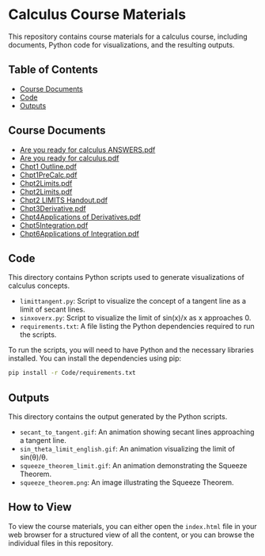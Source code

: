 # Calculus Course Materials

This repository contains course materials for a calculus course, including documents, Python code for visualizations, and the resulting outputs.

## Table of Contents

- [Course Documents](#course-documents)
- [Code](#code)
- [Outputs](#outputs)

## Course Documents

*   [Are you ready for calculus ANSWERS.pdf](./Are%20you%20ready%20for%20calculus%20ANSWERS.pdf)
*   [Are you ready for calculus.pdf](./Are%20you%20ready%20for%20calculus.pdf)
*   [Chpt1 Outline.pdf](./Chpt1%20Outline.pdf)
*   [Chpt1PreCalc.pdf](./Chpt1PreCalc.pdf)
*   [Chpt2Limits.pdf](./Chpt2Limits.pdf)
*   [Chpt2Limits.pdf](./Chpt2Limits.pdf)
*   [Chpt2 LIMITS Handout.pdf](./Chpt2%20LIMITS%20Handout.pdf)
*   [Chpt3Derivative.pdf](./Chpt3Derivative.pdf)
*   [Chpt4Applications of Derivatives.pdf](./Chpt4Applications%20of%20Derivatives.pdf)
*   [Chpt5Integration.pdf](./Chpt5Integration.pdf)
*   [Chpt6Applications of Integration.pdf](./Chpt6Applications%20of%20Integration.pdf)

## Code

This directory contains Python scripts used to generate visualizations of calculus concepts.

*   `limittangent.py`: Script to visualize the concept of a tangent line as a limit of secant lines.
*   `sinxoverx.py`: Script to visualize the limit of sin(x)/x as x approaches 0.
*   `requirements.txt`: A file listing the Python dependencies required to run the scripts.

To run the scripts, you will need to have Python and the necessary libraries installed. You can install the dependencies using pip:

```bash
pip install -r Code/requirements.txt
```

## Outputs

This directory contains the output generated by the Python scripts.

*   `secant_to_tangent.gif`: An animation showing secant lines approaching a tangent line.
*   `sin_theta_limit_english.gif`: An animation visualizing the limit of sin(θ)/θ.
*   `squeeze_theorem_limit.gif`: An animation demonstrating the Squeeze Theorem.
*   `squeeze_theorem.png`: An image illustrating the Squeeze Theorem.

## How to View

To view the course materials, you can either open the `index.html` file in your web browser for a structured view of all the content, or you can browse the individual files in this repository.
